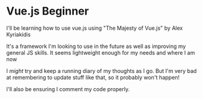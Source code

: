 # Vue.js Beginner
I'll be learning how to use vue.js using "The Majesty of Vue.js" by Alex Kyriakidis

It's a framework I'm looking to use in the future as well as improving my general JS skills. It seems lightweight enough for my needs and where I am now

I *might* try and keep a running diary of my thoughts as I go. But I'm very bad at remembering to update stuff like that, so it probably won't happen!

I'll also be ensuring I comment my code properly. 
